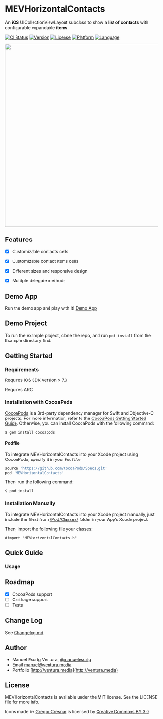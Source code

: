 # MEVHorizontalContacts
An **iOS** UICollectionViewLayout subclass to show a **list of contacts** with configurable expandable **items**.


[![CI Status](http://img.shields.io/travis/manuelescrig/MEVHorizontalContacts.svg?style=flat)](https://travis-ci.org/manuelescrig/MEVHorizontalContacts)
[![Version](https://img.shields.io/cocoapods/v/MEVHorizontalContacts.svg?style=flat)](http://cocoapods.org/pods/MEVHorizontalContacts)
[![License](https://img.shields.io/cocoapods/l/MEVHorizontalContacts.svg?style=flat)](http://cocoapods.org/pods/MEVHorizontalContacts)
[![Platform](https://img.shields.io/cocoapods/p/MEVHorizontalContacts.svg?style=flat)](http://cocoapods.org/pods/MEVHorizontalContacts)
[![Language](http://img.shields.io/badge/language-objective--c-blue.svg?style=flat)](https://developer.apple.com/library/mac/documentation/Cocoa/Conceptual/ProgrammingWithObjectiveC/Introduction/Introduction.html)

<p align="center"><img src="https://cloud.githubusercontent.com/assets/1849990/15117000/ea15edd2-1605-11e6-8058-5ecd7a862bff.gif" align="center" height="600" width="800" ></p>

 
## Features
- [x] Customizable contacts cells
- [x] Customizable contact items cells
- [x] Different sizes and responsive design
- [x] Multiple delegate methods


## Demo App

Run the demo app and play with it!
[Demo App](https://appetize.io/app/y5mq0egpmtvvj6e7up8qg07qjg?device=iphone6splus&scale=50&orientation=portrait&osVersion=9.3&deviceColor=white)

## Demo Project

To run the example project, clone the repo, and run `pod install` from the Example directory first.

## Getting Started

### Requirements

Requires iOS SDK version > 7.0

Requires ARC

### Installation with CocoaPods

[CocoaPods](cocoapods.org) is a 3rd-party dependency manager for Swift and Objective-C projects. For more information, refer to the [CocoaPods Getting Started Guide](https://guides.cocoapods.org/using/getting-started.html). Otherwise, you can install CocoaPods with the following command:

```bash
$ gem install cocoapods
```

#### Podfile
To integrate MEVHorizontalContacts into your Xcode project using CocoaPods, specify it in your `Podfile`:

```ruby
source 'https://github.com/CocoaPods/Specs.git'
pod 'MEVHorizontalContacts'
```

Then, run the following command:

```bash
$ pod install
```

###  Installation Manually
To integrate MEVHorizontalContacts into your Xcode project manually, just include the filest from [/Pod/Classes/](https://github.com/manuelescrig/MEVHorizontalContacts/tree/master/MEVHorizontalContacts/Classes) folder in your App’s Xcode project.

Then, import the following file your classes:
```objc
#import "MEVHorizontalContacts.h"
```

## Quick Guide

### Usage

## Roadmap
- [x] CocoaPods support
- [ ] Carthage support
- [ ] Tests

## Change Log

See [Changelog.md](https://github.com/manuelescrig/MEVHorizontalContacts/blob/master/CHANGELOG.md)

## Author

- Manuel Escrig Ventura, [@manuelescrig](https://www.twitter.com/manuelescrig/)
- Email [manuel@ventura.media](mailto:manuel@ventura.media)
- Portfolio [http://ventura.media](http://ventura.media)

## License

MEVHorizontalContacts is available under the MIT license. See the [LICENSE](https://github.com/manuelescrig/MEVHorizontalContacts/blob/master/LICENSE) file for more info.

Icons made by [Gregor Cresnar](http://www.flaticon.com/authors/gregor-cresnar) is licensed by [Creative Commons BY 3.0](http://creativecommons.org/licenses/by/3.0/)
